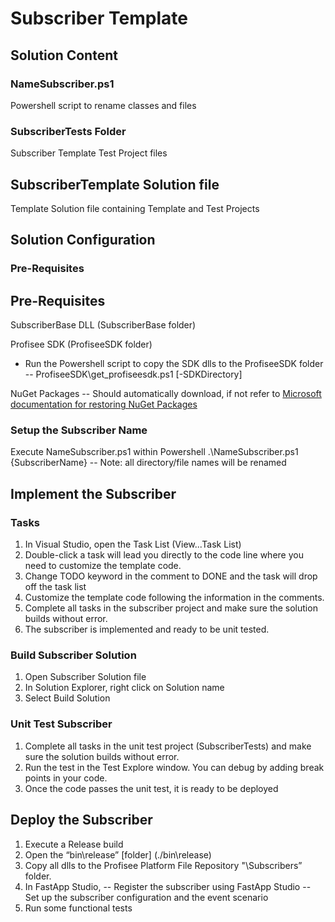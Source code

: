 # Subscriber Template

## Solution Content

### NameSubscriber.ps1
Powershell script to rename classes and files

### SubscriberTests Folder
Subscriber Template Test Project files

## SubscriberTemplate Solution file
Template Solution file containing Template and Test Projects

## Solution Configuration

### Pre-Requisites
## Pre-Requisites
SubscriberBase DLL (SubscriberBase folder)

Profisee SDK (ProfiseeSDK folder)
* Run the Powershell script to copy the SDK dlls to the ProfiseeSDK folder
 -- ProfiseeSDK\get_profiseesdk.ps1 [-SDKDirectory]

NuGet Packages
 -- Should automatically download, if not refer to [Microsoft documentation for restoring NuGet Packages](https://docs.microsoft.com/en-us/nuget/consume-packages/package-restore#restore-packages-manually-using-visual-studio)

### Setup the Subscriber Name
Execute NameSubscriber.ps1 within Powershell
	.\NameSubscriber.ps1 {SubscriberName}
-- Note: all directory/file names will be renamed

## Implement the Subscriber

### Tasks
1. In Visual Studio, open the Task List (View...Task List)
2. Double-click a task will lead you directly to the code line where you need to customize the
template code.
3. Change TODO keyword in the comment to DONE and the task will drop off the task list
4. Customize the template code following the information in the comments.
5. Complete all tasks in the subscriber project and make sure the solution builds without error.
6. The subscriber is implemented and ready to be unit tested.

### Build Subscriber Solution
1. Open Subscriber Solution file
2. In Solution Explorer, right click on Solution name
3. Select Build Solution

### Unit Test Subscriber
1. Complete all tasks in the unit test project (SubscriberTests) and make sure the solution builds
without error.
2. Run the test in the Test Explore window. You can debug by adding break points in your code.
3. Once the code passes the unit test, it is ready to be deployed

## Deploy the Subscriber
1. Execute a Release build
2. Open the “bin\release” [folder] (./bin\release)
3. Copy all dlls to the Profisee Platform File Repository "\Subscribers” folder.
4. In FastApp Studio, 
-- Register the subscriber using FastApp Studio
-- Set up the subscriber configuration and the event scenario
5. Run some functional tests
